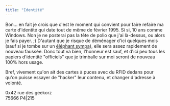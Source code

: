 ```yaml
---
title: "Identité"
---
```


Bon... en fait je crois que c'est le moment qui convient pour faire refaire ma
carte d'identité qui date tout de même de février 1995. Si si, 10 ans comme
Windows. Non je ne posterai pas la tête de polio que j'ai là-dessus, ou alors
je fais payer. ;) D'autant que je risque de déménager d'ici quelques mois
(sauf si je tombe sur un [éléphant
sympa](http://www.tuxaco.net/uname/uname1.php?id=187)), elle sera assez
rapidement de nouveau faussée. Donc tout va bien, l'honneur est sauf, et d'ici
peu tous les papiers d'identité "officiels" que je trimballe sur moi seront de
nouveau 100% hors usage.

Bref, vivement qu'on ait des cartes à puces avec du RFID dedans pour qu'on
puisse essayer de "hacker" leur contenu, et changer d'adresse à volonté.

0x42 rue des geekorz  
75666 P4|215

